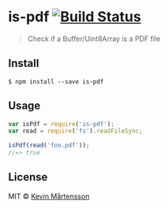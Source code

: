 # is-pdf [![Build Status](http://img.shields.io/travis/kevva/is-pdf/master.svg?style=flat)](https://travis-ci.org/kevva/is-pdf)

> Check if a Buffer/Uint8Array is a PDF file


## Install

```
$ npm install --save is-pdf
```


## Usage

```js
var isPdf = require('is-pdf');
var read = require('fs').readFileSync;

isPdf(read('foo.pdf'));
//=> true
```


## License

MIT © [Kevin Mårtensson](https://github.com/kevva)
